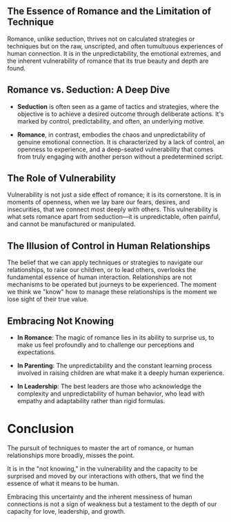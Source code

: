 ## The Essence of Romance and the Limitation of Technique

Romance, unlike seduction, thrives not on calculated strategies or techniques but on the raw, unscripted, and often tumultuous experiences of human connection. It is in the unpredictability, the emotional extremes, and the inherent vulnerability of romance that its true beauty and depth are found.

## Romance vs. Seduction: A Deep Dive

- **Seduction** is often seen as a game of tactics and strategies, where the objective is to achieve a desired outcome through deliberate actions. It's marked by control, predictability, and often, an underlying motive.

- **Romance**, in contrast, embodies the chaos and unpredictability of genuine emotional connection. It is characterized by a lack of control, an openness to experience, and a deep-seated vulnerability that comes from truly engaging with another person without a predetermined script.

## The Role of Vulnerability

Vulnerability is not just a side effect of romance; it is its cornerstone. It is in moments of openness, when we lay bare our fears, desires, and insecurities, that we connect most deeply with others. This vulnerability is what sets romance apart from seduction—it is unpredictable, often painful, and cannot be manufactured or manipulated.

## The Illusion of Control in Human Relationships

The belief that we can apply techniques or strategies to navigate our relationships, to raise our children, or to lead others, overlooks the fundamental essence of human interaction. Relationships are not mechanisms to be operated but journeys to be experienced. The moment we think we "know" how to manage these relationships is the moment we lose sight of their true value.

## Embracing Not Knowing

- **In Romance**: The magic of romance lies in its ability to surprise us, to make us feel profoundly and to challenge our perceptions and expectations.

- **In Parenting**: The unpredictability and the constant learning process involved in raising children are what make it a deeply human experience.

- **In Leadership**: The best leaders are those who acknowledge the complexity and unpredictability of human behavior, who lead with empathy and adaptability rather than rigid formulas.

# Conclusion

The pursuit of techniques to master the art of romance, or human relationships more broadly, misses the point. 

It is in the "not knowing," in the vulnerability and the capacity to be surprised and moved by our interactions with others, that we find the essence of what it means to be human. 

Embracing this uncertainty and the inherent messiness of human connections is not a sign of weakness but a testament to the depth of our capacity for love, leadership, and growth.